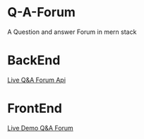 # Q-A-Forum
A Question and answer Forum in mern stack
# BackEnd</br>
[Live Q&A Forum Api](https://anuragstackoverflowclone.herokuapp.com/)


# FrontEnd</br>
[Live Demo Q&A Forum](https://peaceful-neumann-a8c020.netlify.app/)
